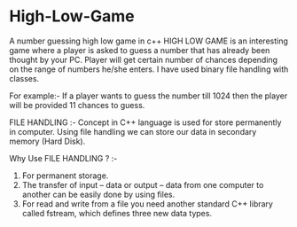 # High-Low-Game
A number guessing high low game in c++ 
HIGH LOW GAME is an interesting game where a player is asked to guess a number that has already been thought by your PC. Player will get certain number of chances depending on the range of numbers he/she enters. I have used binary file handling with classes. 

For example:- If a player wants to guess the number till 1024 then the player will be provided 11 chances to guess.

FILE HANDLING :- 
Concept in C++ language is used for store permanently in computer. Using file handling we can store our data in secondary memory (Hard Disk). 

Why Use FILE HANDLING ? :- 
1)	For permanent storage.
2)	The transfer of input – data or output – data from one computer to another can be easily done by using files.
3)	For read and write from a file you need another standard C++ library called fstream, which defines three new data types. 

